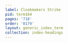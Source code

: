 ```yaml
---
label: Cloakmakers Strike
pid: term164
pages: '718'
order: '0179'
layout: generic_index_term
collection: index-headings
---
```

